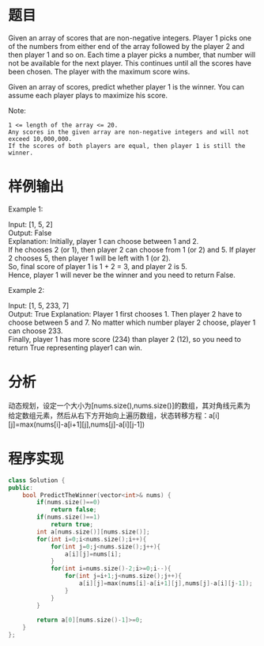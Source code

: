 # 题目
Given an array of scores that are non-negative integers. Player 1 picks one of the numbers from either end of the array followed by the player 2 and then player 1 and so on. Each time a player picks a number, that number will not be available for the next player. This continues until all the scores have been chosen. The player with the maximum score wins.

Given an array of scores, predict whether player 1 is the winner. You can assume each player plays to maximize his score.

Note:

    1 <= length of the array <= 20.
    Any scores in the given array are non-negative integers and will not exceed 10,000,000.
    If the scores of both players are equal, then player 1 is still the winner.
# 样例输出
Example 1:

Input: [1, 5, 2]\
Output: False\
Explanation: Initially, player 1 can choose between 1 and 2. \
If he chooses 2 (or 1), then player 2 can choose from 1 (or 2) and 5. If player 2 chooses 5, then player 1 will be left with 1 (or 2). \
So, final score of player 1 is 1 + 2 = 3, and player 2 is 5. \
Hence, player 1 will never be the winner and you need to return False.

Example 2:

Input: [1, 5, 233, 7]\
Output: True
Explanation: Player 1 first chooses 1. Then player 2 have to choose between 5 and 7. No matter which number player 2 choose, player 1 can choose 233.\
Finally, player 1 has more score (234) than player 2 (12), so you need to return True representing player1 can win.
# 分析
动态规划，设定一个大小为[nums.size(),nums.size()]的数组，其对角线元素为给定数组元素，然后从右下方开始向上遍历数组，状态转移方程：a[i][j]=max(nums[i]-a[i+1][j],nums[j]-a[i][j-1])
# 程序实现
```cpp
class Solution {
public:
    bool PredictTheWinner(vector<int>& nums) {
        if(nums.size()==0)
            return false;
        if(nums.size()==1)
            return true;
        int a[nums.size()][nums.size()];
        for(int i=0;i<nums.size();i++){
            for(int j=0;j<nums.size();j++){
                a[i][j]=nums[i];
            }
            for(int i=nums.size()-2;i>=0;i--){
                for(int j=i+1;j<nums.size();j++){
                    a[i][j]=max(nums[i]-a[i+1][j],nums[j]-a[i][j-1]);
                }
            }
        }
        
        return a[0][nums.size()-1]>=0;
    }
};
```
